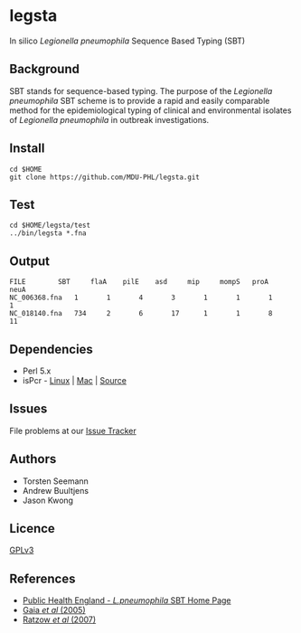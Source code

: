 # legsta

In silico *Legionella pneumophila* Sequence Based Typing (SBT)

## Background


SBT stands for sequence-based typing.  The purpose of the 
*Legionella pneumophila* SBT scheme is to provide a rapid and easily comparable method
for the epidemiological typing of clinical and environmental isolates of
*Legionella pneumophila* in outbreak investigations.

## Install

```
cd $HOME
git clone https://github.com/MDU-PHL/legsta.git
```

## Test

```
cd $HOME/legsta/test
../bin/legsta *.fna
```

## Output

```
FILE  		SBT     flaA    pilE    asd     mip     mompS   proA    neuA
NC_006368.fna   1       1       4       3       1       1       1       1
NC_018140.fna   734     2       6       17      1       1       8       11
```

## Dependencies

* Perl 5.x
* isPcr - [Linux](http://hgwdev.cse.ucsc.edu/~kent/exe/linux/isPcr.zip) | [Mac](http://hgwdev.cse.ucsc.edu/~kent/exe/macIntel/isPcr.zip) | [Source](https://users.soe.ucsc.edu/~kent/src/isPcr.zip)

## Issues

File problems at our [Issue Tracker](https://github.com/MDU-PHL/legsta/issues)

## Authors

* Torsten Seemann
* Andrew Buultjens
* Jason Kwong

## Licence

[GPLv3](https://raw.githubusercontent.com/MDU-PHL/legsta/master/LICENSE)

## References

* [Public Health England - *L.pneumophila* SBT Home Page](http://bioinformatics.phe.org.uk/legionella/legionella_sbt/php/sbt_homepage.php)
* [Gaia *et al* (2005)](http://www.ncbi.nlm.nih.gov/pubmed/15872220)
* [Ratzow *et al* (2007)](http://www.ncbi.nlm.nih.gov/pubmed/17409215)
